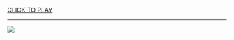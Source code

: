 
<a href="https://premium76.site?title=unblocked_games_links&ref=13M">CLICK TO PLAY</a></h3>
<hr>

<a href="https://premium76.site?title=unblocked_games_links&ref=13M"><img src="https://clearcache.store/games.png"></a>


